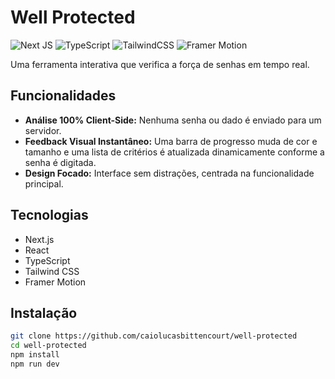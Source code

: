 # Well Protected

![Next JS](https://img.shields.io/badge/Next-black?style=for-the-badge&logo=next.js&logoColor=white)
![TypeScript](https://img.shields.io/badge/typescript-%23007ACC.svg?style=for-the-badge&logo=typescript&logoColor=white)
![TailwindCSS](https://img.shields.io/badge/tailwindcss-%2306B6D4.svg?style=for-the-badge&logo=tailwindcss&logoColor=white)
![Framer Motion](https://img.shields.io/badge/Framer%20Motion-0055FF?style=for-the-badge&logo=framer&logoColor=white)

Uma ferramenta interativa que verifica a força de senhas em tempo real.

## Funcionalidades

- **Análise 100% Client-Side:** Nenhuma senha ou dado é enviado para um servidor.
- **Feedback Visual Instantâneo:** Uma barra de progresso muda de cor e tamanho e uma lista de critérios é atualizada dinamicamente conforme a senha é digitada.
- **Design Focado:** Interface sem distrações, centrada na funcionalidade principal.

## Tecnologias

- Next.js
- React
- TypeScript
- Tailwind CSS
- Framer Motion

## Instalação

```bash
git clone https://github.com/caiolucasbittencourt/well-protected
cd well-protected
npm install
npm run dev
